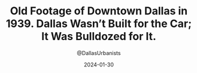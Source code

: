 ---
layout: instagram_embed
title: "Old Footage of Downtown Dallas in 1939. Dallas Wasn’t Built for the Car; It Was Bulldozed for It."
date: 2024-01-30
author: "@DallasUrbanists"
external_url: https://www.instagram.com/reel/C2vXIuivQTb
---